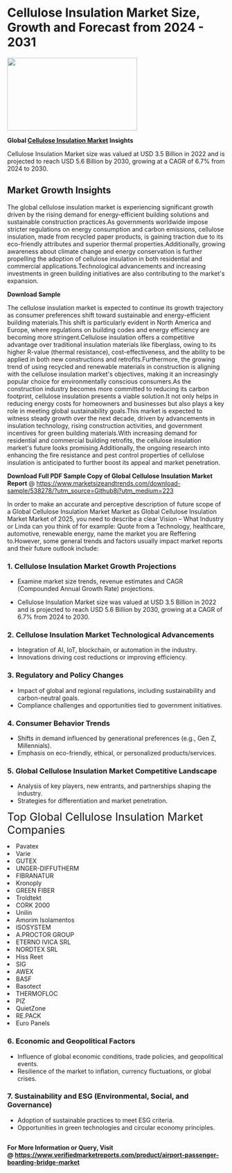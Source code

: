 <H1>Cellulose Insulation Market Size, Growth and Forecast from 2024 - 2031</H1><img class="aligncenter size-medium wp-image-584254" src="https://thirdeyenews.in/wp-content/uploads/2024/09/Global-Market-Research-300x168.jpeg" alt="" width="300" height="168" /><p><strong>Global&nbsp;<a href="https://www.marketsizeandtrends.com/download-sample/538278/?utm_source=Github8j?utm_medium=223">Cellulose Insulation Market</a> Insights</strong></p><p>Cellulose Insulation Market size was valued at USD 3.5 Billion in 2022 and is projected to reach USD 5.6 Billion by 2030, growing at a CAGR of 6.7% from 2024 to 2030.</p><p><h2>Market Growth Insights</h2> <p>The global cellulose insulation market is experiencing significant growth driven by the rising demand for energy-efficient building solutions and sustainable construction practices.As governments worldwide impose stricter regulations on energy consumption and carbon emissions, cellulose insulation, made from recycled paper products, is gaining traction due to its eco-friendly attributes and superior thermal properties.Additionally, growing awareness about climate change and energy conservation is further propelling the adoption of cellulose insulation in both residential and commercial applications.Technological advancements and increasing investments in green building initiatives are also contributing to the market's expansion.</p> <p><strong>Download Sample</strong></p> <p>The cellulose insulation market is expected to continue its growth trajectory as consumer preferences shift toward sustainable and energy-efficient building materials.This shift is particularly evident in North America and Europe, where regulations on building codes and energy efficiency are becoming more stringent.Cellulose insulation offers a competitive advantage over traditional insulation materials like fiberglass, owing to its higher R-value (thermal resistance), cost-effectiveness, and the ability to be applied in both new constructions and retrofits.Furthermore, the growing trend of using recycled and renewable materials in construction is aligning with the cellulose insulation market's objectives, making it an increasingly popular choice for environmentally conscious consumers.As the construction industry becomes more committed to reducing its carbon footprint, cellulose insulation presents a viable solution.It not only helps in reducing energy costs for homeowners and businesses but also plays a key role in meeting global sustainability goals.This market is expected to witness steady growth over the next decade, driven by advancements in insulation technology, rising construction activities, and government incentives for green building materials.With increasing demand for residential and commercial building retrofits, the cellulose insulation market's future looks promising.Additionally, the ongoing research into enhancing the fire resistance and pest control properties of cellulose insulation is anticipated to further boost its appeal and market penetration.<p><span class=""><strong>Download Full PDF Sample Copy of Global Cellulose Insulation Market Report</strong> @ <a href="https://www.marketsizeandtrends.com/download-sample/538278/?utm_source=Github8j?utm_medium=223" target="_blank">https://www.marketsizeandtrends.com/download-sample/538278/?utm_source=Github8j?utm_medium=223</a></span></p><p>In order to make an accurate and perceptive description of future scope of a Global&nbsp;Cellulose Insulation Market Market as Global&nbsp;Cellulose Insulation Market Market of 2025, you need to describe a clear Vision &ndash; What Industry or Linda can you think of for example: Quote from a Technology, healthcare, automotive, renewable energy, name the market you are Reffering to.However, some general trends and factors usually impact market reports and their future outlook include:</p><h3>1.&nbsp;<strong>Cellulose Insulation Market Growth Projections</strong></h3><ul><li>Examine market size trends, revenue estimates and CAGR (Compounded Annual Growth Rate) projections.</li><li><p>Cellulose Insulation Market size was valued at USD 3.5 Billion in 2022 and is projected to reach USD 5.6 Billion by 2030, growing at a CAGR of 6.7% from 2024 to 2030.</p></li></ul><h3>2.&nbsp;<strong>Cellulose Insulation Market Technological Advancements</strong></h3><ul><li>Integration of AI, IoT, blockchain, or automation in the industry.</li><li>Innovations driving cost reductions or improving efficiency.</li></ul><h3>3.&nbsp;<strong>Regulatory and Policy Changes</strong></h3><ul><li>Impact of global and regional regulations, including sustainability and carbon-neutral goals.</li><li>Compliance challenges and opportunities tied to government initiatives.</li></ul><h3>4.&nbsp;<strong>Consumer Behavior Trends</strong></h3><ul><li>Shifts in demand influenced by generational preferences (e.g., Gen Z, Millennials).</li><li>Emphasis on eco-friendly, ethical, or personalized products/services.</li></ul><h3>5.&nbsp;<strong>Global Cellulose Insulation Market Competitive Landscape</strong></h3><ul><li>Analysis of key players, new entrants, and partnerships shaping the industry.</li><li>Strategies for differentiation and market penetration.</li></ul><p data-pm-slice="1 1 []"><span style="color: inherit; font-family: inherit; font-size: 25px;">Top Global Cellulose Insulation Market Companies</span></p><div class="" data-test-id=""><p><li>Pavatex</li><li> Varie</li><li> GUTEX</li><li> UNGER-DIFFUTHERM</li><li> FIBRANATUR</li><li> Kronoply</li><li> GREEN FIBER</li><li> Troldtekt</li><li> CORK 2000</li><li> Unilin</li><li> Amorim Isolamentos</li><li> ISOSYSTEM</li><li> A.PROCTOR GROUP</li><li> ETERNO IVICA SRL</li><li> NORDTEX SRL</li><li> Hiss Reet</li><li> SIG</li><li> AWEX</li><li> BASF</li><li> Basotect</li><li> THERMOFLOC</li><li> PIZ</li><li> QuietZone</li><li> RE.PACK</li><li> Euro Panels</li></p></div><h3>6.&nbsp;<strong>Economic and Geopolitical Factors</strong></h3><ul><li>Influence of global economic conditions, trade policies, and geopolitical events.</li><li>Resilience of the market to inflation, currency fluctuations, or global crises.</li></ul><h3>7.&nbsp;<strong>Sustainability and ESG (Environmental, Social, and Governance)</strong></h3><ul><li>Adoption of sustainable practices to meet ESG criteria.</li><li>Opportunities in green technologies and circular economy principles.</li></ul><h2><strong style="font-size: 14px;">For More Information or Query, Visit @&nbsp;</strong><a style="background-color: #ffffff; font-size: 14px;" href="https://www.marketsizeandtrends.com/report/cellulose-insulation-market/" target="_blank">https://www.verifiedmarketreports.com/product/airport-passenger-boarding-bridge-market</a></h2>